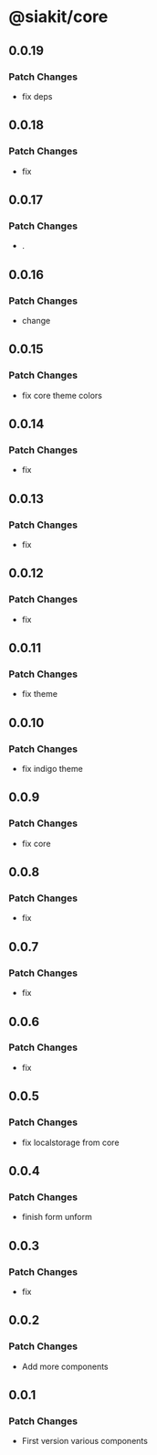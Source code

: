 # @siakit/core

## 0.0.19

### Patch Changes

- fix deps

## 0.0.18

### Patch Changes

- fix

## 0.0.17

### Patch Changes

- .

## 0.0.16

### Patch Changes

- change

## 0.0.15

### Patch Changes

- fix core theme colors

## 0.0.14

### Patch Changes

- fix

## 0.0.13

### Patch Changes

- fix

## 0.0.12

### Patch Changes

- fix

## 0.0.11

### Patch Changes

- fix theme

## 0.0.10

### Patch Changes

- fix indigo theme

## 0.0.9

### Patch Changes

- fix core

## 0.0.8

### Patch Changes

- fix

## 0.0.7

### Patch Changes

- fix

## 0.0.6

### Patch Changes

- fix

## 0.0.5

### Patch Changes

- fix localstorage from core

## 0.0.4

### Patch Changes

- finish form unform

## 0.0.3

### Patch Changes

- fix

## 0.0.2

### Patch Changes

- Add more components

## 0.0.1

### Patch Changes

- First version various components
